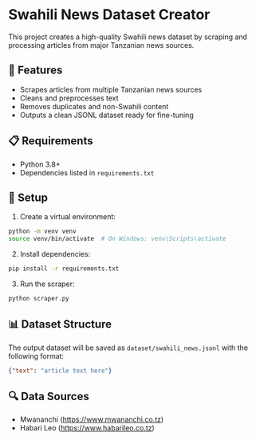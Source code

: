 # Swahili News Dataset Creator

This project creates a high-quality Swahili news dataset by scraping and processing articles from major Tanzanian news sources.

## 🎯 Features

- Scrapes articles from multiple Tanzanian news sources
- Cleans and preprocesses text
- Removes duplicates and non-Swahili content
- Outputs a clean JSONL dataset ready for fine-tuning

## 📋 Requirements

- Python 3.8+
- Dependencies listed in `requirements.txt`

## 🚀 Setup

1. Create a virtual environment:
```bash
python -m venv venv
source venv/bin/activate  # On Windows: venv\Scripts\activate
```

2. Install dependencies:
```bash
pip install -r requirements.txt
```

3. Run the scraper:
```bash
python scraper.py
```

## 📊 Dataset Structure

The output dataset will be saved as `dataset/swahili_news.jsonl` with the following format:

```json
{"text": "article text here"}
```

## 🔍 Data Sources

- Mwananchi (https://www.mwananchi.co.tz)
- Habari Leo (https://www.habarileo.co.tz)



